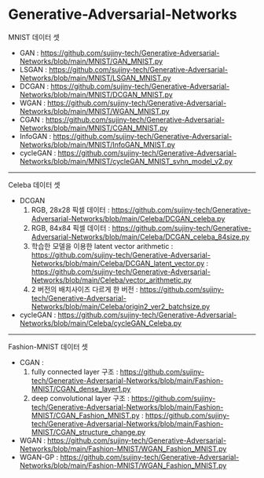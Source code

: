 # Generative-Adversarial-Networks


MNIST 데이터 셋
 - GAN : https://github.com/sujiny-tech/Generative-Adversarial-Networks/blob/main/MNIST/GAN_MNIST.py
 - LSGAN : https://github.com/sujiny-tech/Generative-Adversarial-Networks/blob/main/MNIST/LSGAN_MNIST.py
 - DCGAN : https://github.com/sujiny-tech/Generative-Adversarial-Networks/blob/main/MNIST/DCGAN_MNIST.py
 - WGAN : https://github.com/sujiny-tech/Generative-Adversarial-Networks/blob/main/MNIST/WGAN_MNIST.py
 - CGAN : https://github.com/sujiny-tech/Generative-Adversarial-Networks/blob/main/MNIST/CGAN_MNIST.py
 - InfoGAN : https://github.com/sujiny-tech/Generative-Adversarial-Networks/blob/main/MNIST/InfoGAN_MNIST.py
 - cycleGAN : https://github.com/sujiny-tech/Generative-Adversarial-Networks/blob/main/MNIST/cycleGAN_MNIST_svhn_model_v2.py
 
 --------
Celeba 데이터 셋
 - DCGAN 
   1) RGB, 28x28 픽셀 데이터
    : https://github.com/sujiny-tech/Generative-Adversarial-Networks/blob/main/Celeba/DCGAN_celeba.py
   2) RGB, 84x84 픽셀 데이터
    : https://github.com/sujiny-tech/Generative-Adversarial-Networks/blob/main/Celeba/DCGAN_celeba_84size.py
   3) 학습한 모델을 이용한 latent vector arithmetic
    : https://github.com/sujiny-tech/Generative-Adversarial-Networks/blob/main/Celeba/DCGAN_latent_vector.py 
    : https://github.com/sujiny-tech/Generative-Adversarial-Networks/blob/main/Celeba/vector_arithmetic.py
   4) 2 버전의 배치사이즈 다르게 한 버전 
    : https://github.com/sujiny-tech/Generative-Adversarial-Networks/blob/main/Celeba/origin2_ver2_batchsize.py
 - cycleGAN : https://github.com/sujiny-tech/Generative-Adversarial-Networks/blob/main/Celeba/cycleGAN_Celeba.py

--------
Fashion-MNIST 데이터 셋
 - CGAN : 
   1) fully connected layer 구조 : https://github.com/sujiny-tech/Generative-Adversarial-Networks/blob/main/Fashion-MNIST/CGAN_dense_layer1.py
   2) deep convolutional layer 구조 
    : https://github.com/sujiny-tech/Generative-Adversarial-Networks/blob/main/Fashion-MNIST/CGAN_Fashion_MNIST.py
    : https://github.com/sujiny-tech/Generative-Adversarial-Networks/blob/main/Fashion-MNIST/CGAN_structure_change.py
 - WGAN : https://github.com/sujiny-tech/Generative-Adversarial-Networks/blob/main/Fashion-MNIST/WGAN_Fashion_MNIST.py
 - WGAN-GP : https://github.com/sujiny-tech/Generative-Adversarial-Networks/blob/main/Fashion-MNIST/WGAN_Fashion_MNIST.py

